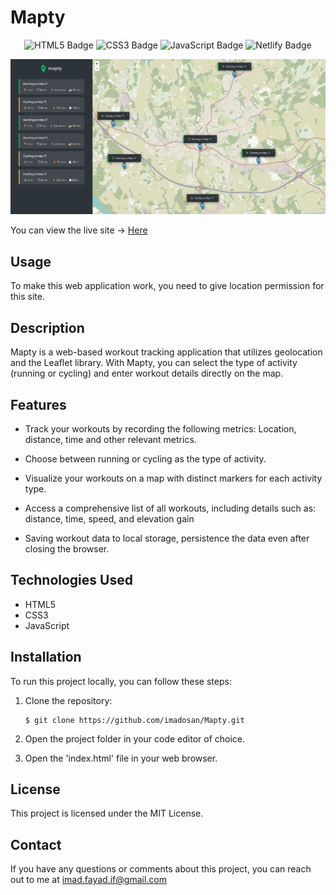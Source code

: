 # Mapty

<div align='center'>

![HTML5 Badge](https://img.shields.io/badge/HTML5-E34F26?style=for-the-badge&logo=html5&logoColor=white) ![CSS3 Badge](https://img.shields.io/badge/CSS3-1572B6?style=for-the-badge&logo=css3&logoColor=white) ![JavaScript Badge](https://img.shields.io/badge/JavaScript-323330?style=for-the-badge&logo=javascript&logoColor=F7DF1E)
![Netlify Badge](https://img.shields.io/badge/Netlify-00C7B7?style=for-the-badge&logo=netlify&logoColor=white)

</div>

![ScreenShot](images/screenshot.png)

You can view the live site -> [Here](https://mapty-imad.netlify.app/)

## Usage

To make this web application work, you need to give location permission for this site.

## Description

Mapty is a web-based workout tracking application that utilizes geolocation and the Leaflet library. With Mapty, you can select the type of activity (running or cycling) and enter workout details directly on the map.

## Features

- Track your workouts by recording the following metrics: Location, distance, time and other relevant metrics.
- Choose between running or cycling as the type of activity.
- Visualize your workouts on a map with distinct markers for each activity type.

- Access a comprehensive list of all workouts, including details such as: distance, time, speed, and elevation gain
- Saving workout data to local storage, persistence the data even after closing the browser.

## Technologies Used

- HTML5
- CSS3
- JavaScript

## Installation

To run this project locally, you can follow these steps:

1. Clone the repository:

   ```
   $ git clone https://github.com/imadosan/Mapty.git
   ```

2. Open the project folder in your code editor of choice.
3. Open the 'index.html' file in your web browser.

## License

This project is licensed under the MIT License.

## Contact

If you have any questions or comments about this project, you can reach out to me at imad.fayad.if@gmail.com
